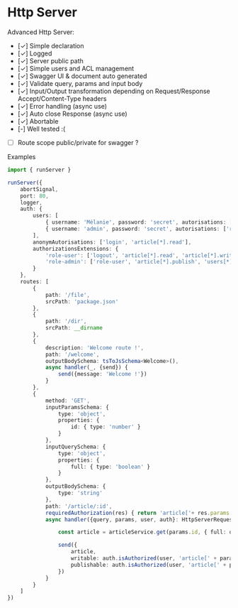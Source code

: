  # Http Server

Advanced Http Server:
- [✓] Simple declaration
- [✓] Logged
- [✓] Server public path
- [✓] Simple users and ACL management
- [✓] Swagger UI & document auto generated
- [✓] Validate query, params and input body
- [✓] Input/Output transformation depending on Request/Response Accept/Content-Type headers
- [✓] Error handling (async use)
- [✓] Auto close Response (async use)
- [✓] Abortable
- [-] Well tested :(
- [ ] Route scope public/private for swagger ?

Examples

```typescript
import { runServer }

runServer({
    abortSignal,
    port: 80,
    logger,
    auth: {
        users: [
            { username: 'Mélanie', password: 'secret', autorisations: ['role-user'] },
            { username: 'admin', password: 'secret', autorisations: ['role-admin'] },
        ],
        anonymAutorisations: ['login', 'article[*].read'],
        authorizationsExtensions: {
            'role-user': ['logout', 'article[*].read', 'article[*].write'],
            'role-admin': ['role-user', 'article[*].publish', 'users[*].delete', '!users[admin].delete']
        }
    },
    routes: [
        {
            path: '/file',
            srcPath: 'package.json'
        },
        {
            path: '/dir',
            srcPath: __dirname
        },
        {
            description: 'Welcome route !',
            path: '/welcome',
            outputBodySchema: tsToJsSchema<Welcome>(),
            async handler(_, {send}) {
                send({message: 'Welcome !'})
            }
        },
        {
            method: 'GET',
            inputParamsSchema: {
                type: 'object',
                properties: {
                    id: { type: 'number' }
                }
            },
            inputQuerySchema: {
                type: 'object',
                properties: {
                    full: { type: 'boolean' }
                }
            },
            outputBodySchema: {
                type: 'string'
            },
            path: '/article/:id',
            requiredAuthorization(res) { return 'article['+ res.params.id +'].read' },
            async handler({query, params, user, auth}: HttpServerRequest<{id: number}, {full: boolean}>, {send}: HttpServerResponse<string>) {

                const article = articleService.get(params.id, { full: query.full })

                send({
                    article,
                    writable: auth.isAuthorized(user, 'article[' + params.id + '].write'),
                    publishable: auth.isAuthorized(user, 'article[' + params.id + '].publish')
                })
            }
        }
    ]
})
```